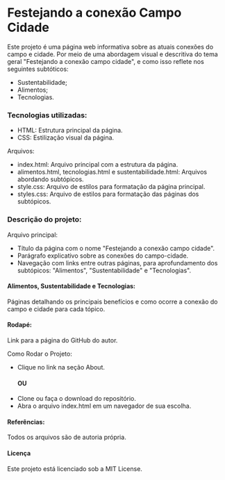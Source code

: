 # Festejando a conexão Campo Cidade
Este projeto é uma página web informativa sobre as atuais conexões do campo e cidade. Por meio de uma abordagem visual e descritiva do tema geral "Festejando a conexão campo cidade", e como isso reflete nos seguintes subtóticos:
* Sustentabilidade;
* Alimentos;
* Tecnologias.

### Tecnologias utilizadas:
* HTML: Estrutura principal da página.
* CSS: Estilização visual da página.

Arquivos:
* index.html: Arquivo principal com a estrutura da página.
* alimentos.html, tecnologias.html e sustentabilidade.html: Arquivos abordando subtópicos.
* style.css: Arquivo de estilos para formatação da página principal.
* styles.css: Arquivo de estilos para formatação das páginas dos subtópicos.

### Descrição do projeto:
Arquivo principal:
* Título da página com o nome "Festejando a conexão campo cidade".
* Parágrafo explicativo sobre as conexões do campo-cidade.
* Navegação com links entre outras páginas, para aprofundamento dos subtópicos: "Alimentos", "Sustentabilidade" e "Tecnologias".

#### Alimentos, Sustentabilidade e Tecnologias: 

Páginas detalhando os principais benefícios e como ocorre a conexão do campo e cidade para cada tópico.

#### Rodapé:

Link para a página do GitHub do autor.

Como Rodar o Projeto:
* Clique no link na seção About.
  #### OU
* Clone ou faça o download do repositório.
* Abra o arquivo index.html em um navegador de sua escolha.



#### Referências:
Todos os arquivos são de autoria própria.

#### Licença
Este projeto está licenciado sob a MIT License.

